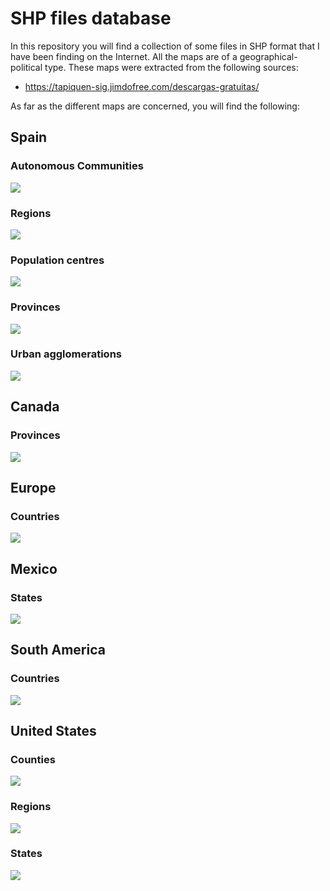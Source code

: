 # SHP files database

In this repository you will find a collection of some files in SHP format that I have been finding on the Internet. All the maps are of a geographical-political type. These maps were extracted from the following sources: 

- https://tapiquen-sig.jimdofree.com/descargas-gratuitas/

As far as the different maps are concerned, you will find the following: 

## Spain

### Autonomous Communities 
![](https://github.com/Guillermo-C-A/SHP-files-data-base/blob/master/Examples/Comunidades%20autonomas%20(Administrativo).png)
### Regions
![](https://github.com/Guillermo-C-A/SHP-files-data-base/blob/master/Examples/Comarcas%20(Administrativo).png)
### Population centres 
![](https://github.com/Guillermo-C-A/SHP-files-data-base/blob/master/Examples/Nucleos%20de%20poblacion%20(Administrativo).png)
### Provinces
![](https://github.com/Guillermo-C-A/SHP-files-data-base/blob/master/Examples/Provincias%20%20(Administrativo).png)
### Urban agglomerations 
![](https://github.com/Guillermo-C-A/SHP-files-data-base/blob/master/Examples/Aglomeraciones%20urbanas%20(Poblacion).png)
## Canada

### Provinces
![](https://github.com/Guillermo-C-A/SHP-files-data-base/blob/master/Examples/Canada.png)
## Europe

### Countries
![](https://github.com/Guillermo-C-A/SHP-files-data-base/blob/master/Examples/Europa.png)
## Mexico

### States
![](https://github.com/Guillermo-C-A/SHP-files-data-base/blob/master/Examples/Mexico.png)
## South America 

### Countries
![](https://github.com/Guillermo-C-A/SHP-files-data-base/blob/master/Examples/America%20del%20sur.png)
## United States 

### Counties 
![](https://github.com/Guillermo-C-A/SHP-files-data-base/blob/master/Examples/USA%20Condados.png)
### Regions 
![](https://github.com/Guillermo-C-A/SHP-files-data-base/blob/master/Examples/USA%20regiones.png)
### States 
![](https://github.com/Guillermo-C-A/SHP-files-data-base/blob/master/Examples/USA%20estados.png)
